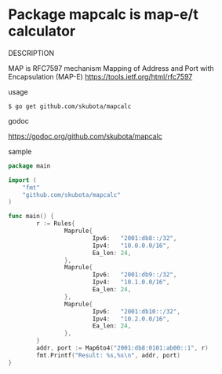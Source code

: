 Package mapcalc is map-e/t calculator
===================

DESCRIPTION

 MAP is RFC7597 mechanism
	Mapping of Address and Port with Encapsulation (MAP-E)
	https://tools.ietf.org/html/rfc7597

usage

	$ go get github.com/skubota/mapcalc

godoc

<https://godoc.org/github.com/skubota/mapcalc>

sample

```go
package main

import (
	"fmt"
	"github.com/skubota/mapcalc"
)

func main() {
        r := Rules{
                Maprule{
                        Ipv6:   "2001:db8::/32",
                        Ipv4:   "10.0.0.0/16",
                        Ea_len: 24,
                },
                Maprule{
                        Ipv6:   "2001:db9::/32",
                        Ipv4:   "10.1.0.0/16",
                        Ea_len: 24,
                },
                Maprule{
                        Ipv6:   "2001:db10::/32",
                        Ipv4:   "10.2.0.0/16",
                        Ea_len: 24,
                },
        }
        addr, port := Map6to4("2001:db8:0101:ab00::1", r)
        fmt.Printf("Result: %s,%s\n", addr, port)
}
```

